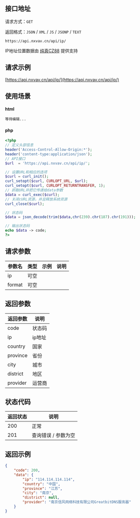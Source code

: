 ## 接口地址

请求方式：`GET`

返回格式：`JSON` / `XML` / `JS` / `JSONP` / `TEXT`

```API
https://api.nxvav.cn/api/ip/
```

IP地址位置数据由 <a href="https://www.cz88.net" target="_blank">纯真CZ88</a> 提供支持

## 请求示例

[https://api.nxvav.cn/api/ip/](https://api.nxvav.cn/api/ip/)

## 使用场景

<!-- tabs:start -->

#### **html**

```html
等待编辑...
```

#### **php**

```php
<?php
// 定义头部信息
header('Access-Control-Allow-Origin:*');
header('content-type:application/json');
// API接口
$url  = 'https://api.nxvav.cn/api/ip/';

// 设置URL和相应的选项
$curl = curl_init();
curl_setopt($curl, CURLOPT_URL, $url);
curl_setopt($curl, CURLOPT_RETURNTRANSFER, 1);
// 抓取URL并把它传递给data参数
$data = curl_exec($curl);
// 关闭cURL资源，并且释放系统资源
curl_close($curl);

// 状态码
$data = json_decode(trim($data,chr(239).chr(187).chr(191)));

// 输出状态码
echo $data -> code;
?>
```

<!-- tabs:end -->

## 请求参数

| 参数名 | 类型 | 示例 | 说明 |
| ------ | ---- | ---- | ---- |
| ip | 可空 |  |  |
| format | 可空 |  |  |

## 返回参数

| 返回参数 | 说明 |
| -------- | ---- |
| code | 状态码 |
| ip | ip地址 |
| country | 国家 |
| province | 省份 |
| city | 城市 |
| district | 地区 |
| provider | 运营商

## 状态代码

| 返回状态 | 说明 |
| -------- | ---- |
| 200 | 正常 |
| 201 | 查询错误 / 参数为空 |

## 返回示例

```json
{
    "code": 200,
    "data": {
        "ip": "114.114.114.114",
        "country": "中国",
        "province": "江苏",
        "city": "南京",
        "district": null,
        "provider": "南京信风网络科技有限公司GreatbitDNS服务器"
    }
}
```
